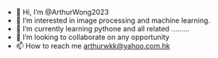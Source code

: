 - 👋 Hi, I’m @ArthurWong2023
- 👀 I’m interested in image processing and machine learning.
- 🌱 I’m currently learning pythone and all related .........
- 💞️ I’m looking to collaborate on any opportunity
- 📫 How to reach me arthurwkk@yahoo.com.hk

<!---
ArthurWong2023/ArthurWong2023 is a ✨ special ✨ repository because its `README.md` (this file) appears on your GitHub profile.
You can click the Preview link to take a look at your changes.
--->
